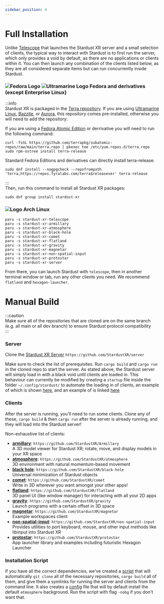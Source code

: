 ```yaml
---
sidebar_position: 4
---
```

# Full Installation 
Unlike [Telescope](Quickstart) that launches the Stardust XR server and a small selection of clients, the typical way to interact with Stardust is to first run the server, which only provides a void by default, as there are no applications or clients within it. You can then launch any combination of the clients listed below, as they are all considered separate items but can run concurrently inside Stardust.   
<h3>
  <img 
    src="/img/docs/Fedora_logo.svg" 
    alt="Fedora Logo" 
    style={{ verticalAlign: 'middle', height: '1em', marginRight: '0.5em' }} 
  />
  <img 
    src="/img/docs/ultramarine-logo.svg" 
    alt="Ultramarine Logo" 
    style={{ verticalAlign: 'middle', height: '1em', marginRight: '0.5em' }} 
  />
  Fedora and derivatives (except Enterprise Linux)
</h3>

:::info  
Stardust XR is packaged in the [Terra repository](https://terra.fyralabs.com/). If you are using [Ultramarine Linux](https://ultramarine-linux.org), [Bazzite](https://bazzite.gg), or [Aurora](https://getaurora.dev), this repository comes pre-installed, otherwise you will need to add the repository:

If you are using a [Fedora Atomic Edition](https://fedoraproject.org/atomic-desktops/) or derrivative you will need to run the following command:
```
curl -fsSL https://github.com/terrapkg/subatomic-repos/raw/main/terra.repo | pkexec tee /etc/yum.repos.d/terra.repo
sudo rpm-ostree install terra-release
```
Standard Fedora Editions and derivatives can directly install terra-release:
```
sudo dnf install --nogpgcheck --repofrompath 'terra,https://repos.fyralabs.com/terra$releasever' terra-release
```
:::  
Then, run this command to install all Stardust XR packages:
```
sudo dnf group install stardust-xr
```
<h3>
  <img src="/img/docs/arch.png" alt="Logo" style={{ verticalAlign: 'middle', height: '1em', marginRight: '0.5em' }} />
  Arch Linux 
</h3>

```
paru -s stardust-xr-telescope
paru -s stardust-xr-armillary
paru -s stardust-xr-atmosphere
paru -s stardust-xr-black-hole
paru -s stardust-xr-comet
paru -s stardust-xr-flatland
paru -s stardust-xr-gravity
paru -s stardust-xr-magnetar
paru -s stardust-xr-non-spatial-input
paru -s stardust-xr-protostar
paru -s stardust-xr-server
```

From there, you can launch Stardust with `telescope`, then in another terminal window or tab, run any other clients you need. We recommend `flatland` and `hexagon-launcher`.

# Manual Build  
:::caution  
Make sure all of the repositories that are cloned are on the same branch (e.g. all main or all dev branch) to ensure Stardust protocol compatibility  
:::
### Server

Clone the [Stardust XR Server](https://github.com/StardustXR/server) `https://github.com/StardustXR/server`

Make sure to check the list of prerequisites. Run `cargo build` and `cargo run` in the cloned repo to start the server. As stated above, the Stardust server will simply load in with a black void until clients are loaded in. This behaviour can currently be modified by creating a `startup` file inside the folder `~/.config/stardust/` to automate the loading in of clients, an example of which is shown [here](https://youtu.be/c6RyEYDz2iw?si=pL1zffNVsWocZHrc&t=788), and an example of is linked [here](https://github.com/cyberneticmelon/usefulscripts/blob/main/startup)

### Clients

After the server is running, you'll need to run some clients. Clone any of these, `cargo build` & then `cargo run` after the server is already running, and they will load into the Stardust server!  

Non-exhaustive list of clients:
- [**armillary**](https://github.com/StardustXR/Armillary): `https://github.com/StardustXR/Armillary`  
A 3D model viewer for Stardust XR; rotate, move, and display models in your XR space
- [**atmosphere**](https://github.com/StardustXR/atmosphere): `https://github.com/StardustXR/atmosphere`  
3D environment with natural momentum-based movement
- [**black hole**](https://github.com/StardustXR/black-hole): `https://github.com/StardustXR/black-hole`  
Universal minimization of Stardust objects
- [**comet**](https://github.com/StardustXR/comet): `https://github.com/StardustXR/comet`  
Write in 3D wherever you want amongst your other apps!
- [**flatland**](https://github.com/StardustXR/flatland): `https://github.com/StardustXR/flatland`  
3D panel UI (like window manager) for interacting with all your 2D apps
- [**gravity**](https://github.com/StardustXR/gravity): `https://github.com/StardustXR/gravity`  
Launch programs with a certain offset in 3D space
- [**magnetar**](https://github.com/StardustXR/magnetar): `https://github.com/StardustXR/magnetar`  
Example workspaces client
- [**non-spatial-input**](https://github.com/StardustXR/non-spatial-input): `https://github.com/StardustXR/non-spatial-input`  
Provides utilities to port keyboard, mouse, and other input methods like libinput into Stardust XR
- [**protostar**](https://github.com/StardustXR/protostar): `https://github.com/StardustXR/protostar`  
App launcher library and examples including futuristic Hexagon Launcher

### Installation Script

If you have all the correct dependencies, we've created a [script](https://github.com/cyberneticmelon/usefulscripts/blob/main/stardustxr_setup.sh) that will automatically `git clone` all of the necessary repositories, `cargo build` all of them, and give them a symlinks for running the server and clients from the command line. It also creates a [config](https://github.com/cyberneticmelon/usefulscripts/blob/main/startup) file that will by default install the default `atmosphere` background. Run the script with flag `-nobg` if you don't want that. 

